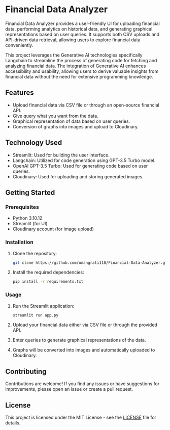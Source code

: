 # Financial Data Analyzer

Financial Data Analyzer provides a user-friendly UI for uploading financial data, performing analytics on historical data, and generating graphical representations based on user queries. It supports both CSV uploads and API-driven data retrieval, allowing users to explore financial data conveniently.

This project leverages the Generative AI technologies specifically Langchain to streamline the process of generating code for fetching and analyzing financial data. The integration of Generative AI enhances accessibility and usability, allowing users to derive valuable insights from financial data without the need for extensive programming knowledge.

## Features

- Upload financial data via CSV file or through an open-source financial API.
- Give query what you want from the data. 
- Graphical representation of data based on user queries.
- Conversion of graphs into images and upload to Cloudinary.

## Technology Used
- Streamlit: Used for building the user interface.
- Langchain: Utilized for code generation using GPT-3.5 Turbo model.
- OpenAI GPT-3.5 Turbo: Used for generating code based on user queries.
- Cloudinary: Used for uploading and storing generated images.


## Getting Started

### Prerequisites

- Python 3.10.12
- Streamlit (for UI)
- Cloudinary account (for image upload)

### Installation

1. Clone the repository:

   ```bash
   git clone https://github.com/umangrati110/Financial-Data-Analyzer.git
   ```
2. Install the required dependencies:

   ```bash
   pip install -r requirements.txt
   ```

### Usage

1. Run the Streamlit application:

   ```bash
   streamlit run app.py
   ```

2. Upload your financial data either via CSV file or through the provided API.

3. Enter queries to generate graphical representations of the data.

4. Graphs will be converted into images and automatically uploaded to Cloudinary.

## Contributing

Contributions are welcome! If you find any issues or have suggestions for improvements, please open an issue or create a pull request.

## License

This project is licensed under the MIT License - see the [LICENSE](LICENSE) file for details.
